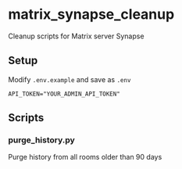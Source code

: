 # matrix_synapse_cleanup
Cleanup scripts for Matrix server Synapse

## Setup
Modify `.env.example` and save as `.env`

```
API_TOKEN="YOUR_ADMIN_API_TOKEN"
```

## Scripts

### purge_history.py
Purge history from all rooms older than 90 days
